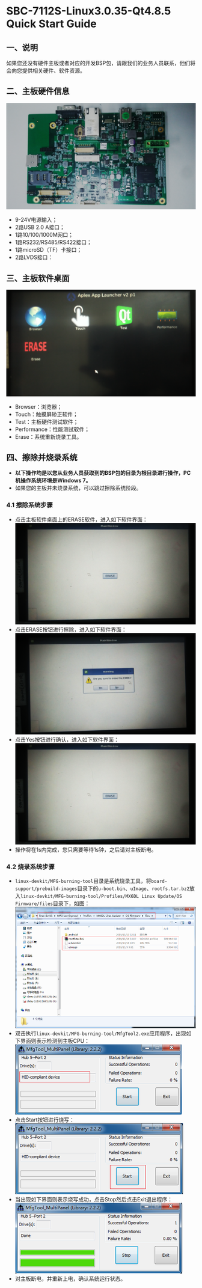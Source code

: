 # SBC-7112S-Linux3.0.35-Qt4.8.5 Quick Start Guide

## 一、说明

如果您还没有硬件主板或者对应的开发BSP包，请跟我们的业务人员联系，他们将会向您提供相关硬件、软件资源。

## 二、主板硬件信息

![SBC-7112SBoard.png](img/SBC-7112SBoard.png)

* 9-24V电源输入；
* 2路USB 2.0 A接口；
* 1路10/100/1000M网口；
* 1路RS232/RS485/RS422接口；
* 1路microSD（TF）卡接口；
* 2路LVDS接口：

## 三、主板软件桌面

![SBC-7112SBoardDesktop.png](img/SBC-7112SBoardDesktop.png)

* Browser：浏览器；
* Touch：触摸屏矫正软件；
* Test：主板硬件测试软件；
* Performance：性能测试软件；
* Erase：系统重新烧录工具。

## 四、擦除并烧录系统

* **以下操作均是以您从业务人员获取到的BSP包的目录为根目录进行操作，PC机操作系统环境是Windows 7。**
* 如果您的主板并未烧录系统，可以跳过擦除系统阶段。

### 4.1 擦除系统步骤

* 点击主板软件桌面上的ERASE软件，进入如下软件界面：
 ![eraseUI.png](img/eraseUI.png)
* 点击ERASE按钮进行擦除，进入如下软件界面：
 ![clickErase.png](img/clickErase.png)
* 点击Yes按钮进行确认，进入如下软件界面：
 ![afterErase.png](img/afterErase.png)
* 操作将在1s内完成，您只需要等待1s钟，之后请对主板断电。

### 4.2 烧录系统步骤

* `linux-devkit/MFG-burning-tool`目录是系统烧录工具，将`board-support/prebuild-images`目录下的`u-boot.bin`、`uImage`、`rootfs.tar.bz2`放入`linux-devkit/MFG-burning-tool/Profiles/MX6DL Linux Update/OS Firmware/files`目录下，如图：  
 ![prebuildFileCopy.png](img/prebuildFileCopy.png)
* 双击执行`linux-devkit/MFG-burning-tool/MfgTool2.exe`应用程序，出现如下界面则表示检测到主板CPU：  
 ![deviceDetect.png](img/deviceDetect.png)
* 点击Start按钮进行烧写：  
 ![clickStart.png](img/clickStart.png)
* 当出现如下界面则表示烧写成功，点击Stop然后点击Exit退出程序：  
 ![buringOver.png](img/buringOver.png)
* 对主板断电，并重新上电，确认系统运行状态。
